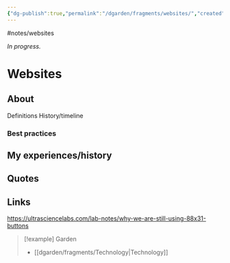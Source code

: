 ```yaml
---
{"dg-publish":true,"permalink":"/dgarden/fragments/websites/","created":"2025-03-18T20:14:11.103-04:00","updated":"2025-08-18T17:25:04.186-04:00"}
---
```


#notes/websites

*In progress.*
# Websites

## About
Definitions
History/timeline
### Best practices

## My experiences/history

## Quotes

## Links
https://ultrasciencelabs.com/lab-notes/why-we-are-still-using-88x31-buttons


> [!example] Garden
> - [[dgarden/fragments/Technology\|Technology]]


